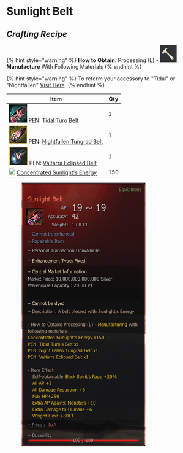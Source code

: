 # Sunlight Belt

## _Crafting Recipe_

{% hint style="warning" %}
**How to Obtain**: Processing (L) - <img src="../../../.gitbook/assets/QQ截图20221109033029.png" alt="" data-size="line"> **Manufacture** With Following Materials
{% endhint %}

{% hint style="warning" %}
To reform your accessory to "Tidal" or "Nightfallen" [Visit Here](../../custom-tools-recipes/accessory-reform-item.md).
{% endhint %}

| Item                                                                                                                              | Qty |
| --------------------------------------------------------------------------------------------------------------------------------- | --- |
| ![](../../../.gitbook/assets/QQ截图20221109045240.png) PEN: [Tidal Turo Belt](https://bdocodex.com/us/item/12268/#5)                | 1   |
| ![](../../../.gitbook/assets/图片5.png) PEN: [Nightfallen Tungrad Belt](https://bdocodex.com/us/item/12272/#5)                      | 1   |
| ![](../../../.gitbook/assets/图片6.png) PEN: [Valtarra Eclipsed Belt](https://bdocodex.com/us/item/12236/#5)                        | 1   |
| ![](../../../.gitbook/assets/CONC\_SUNLIGHT\_ENERGY\_copy.png) [Concentrated Sunlight's Energy](concentrated-sunlights-energy.md) | 150 |

<figure><img src="../../../.gitbook/assets/belt.png" alt=""><figcaption></figcaption></figure>

